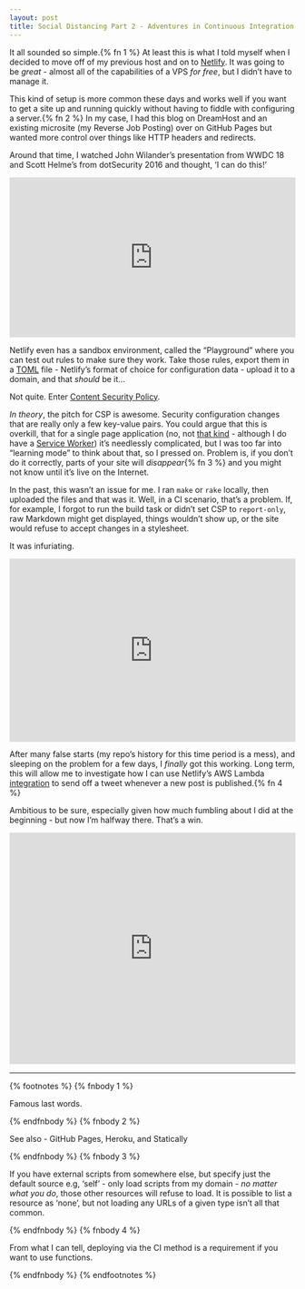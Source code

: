 ```yaml
---
layout: post
title: Social Distancing Part 2 - Adventures in Continuous Integration
---
```


It all sounded so simple.{% fn 1 %} At least this is what I told myself when I decided to move off of my previous host and on to [Netlify][]. It was going to be *great* - almost all of the capabilities of a VPS _for free_, but I didn&#8217;t have to manage it.

This kind of setup is more common these days and works well if you want to get a site up and running quickly without having to fiddle with configuring a server.{% fn 2 %} In my case, I had this blog on DreamHost and an existing microsite (my Reverse Job Posting) over on GitHub Pages but wanted more control over things like HTTP headers and redirects.

Around that time, I watched John Wilander&#8217;s presentation from WWDC 18 and Scott Helme&#8217;s from dotSecurity 2016 and thought, &#8216;I can do this!&#8217;

<div style="width:100%;height:0;padding-bottom:56%;position:relative;"><iframe src="https://giphy.com/embed/8y8NVqFqhTQVa" width="100%" height="100%" style="position:absolute" frameBorder="0" class="giphy-embed" allowFullScreen></iframe></div><p><a href="https://giphy.com/gifs/ratatouille-admin-billy-boyd-8y8NVqFqhTQVa"></a></p>

Netlify even has a sandbox environment, called the &#8220;Playground&#8221; where you can test out rules to make sure they work. Take those rules, export them in a [TOML][] file - Netlify&#8217;s format of choice for configuration data - upload it to a domain, and that _should_ be it&#8230;

Not quite. Enter [Content Security Policy][].

_In theory_, the pitch for CSP is awesome. Security configuration changes that are really only a few key-value pairs. You could argue that this is overkill, that for a single page application (no, not [that kind][] - although I do have a [Service Worker][]) it&#8217;s needlessly complicated, but I was too far into &#8220;learning mode&#8221; to think about that, so I pressed on. Problem is, if you don&#8217;t do it correctly, parts of your site will *disappear*{% fn 3 %} and you might not know until it&#8217;s live on the Internet.

In the past, this wasn&#8217;t an issue for me. I ran `make` or `rake` locally, then uploaded the files and that was it. Well, in a CI scenario, that&#8217;s a problem. If, for example, I forgot to run the build task or didn&#8217;t set CSP to `report-only`, raw Markdown might get displayed, things wouldn&#8217;t show up, or the site would refuse to accept changes in a stylesheet.

It was infuriating.

<div style="width:100%;height:0;padding-bottom:64%;position:relative;"><iframe src="https://giphy.com/embed/H4qKN0dHfkZAA" width="100%" height="100%" style="position:absolute" frameBorder="0" class="giphy-embed" allowFullScreen></iframe></div><p><a href="https://giphy.com/gifs/technology-dazed-dazedvrt1-H4qKN0dHfkZAA"></a></p>

After many false starts (my repo&#8217;s history for this time period is a mess), and sleeping on the problem for a few days, I _finally_ got this working. Long term, this will allow me to investigate how I can use Netlify&#8217;s AWS Lambda [integration][] to send off a tweet whenever a new post is published.{% fn 4 %}

Ambitious to be sure, especially given how much fumbling about I did at the beginning - but now I&#8217;m halfway there. That&#8217;s a win.

<div style="width:100%;height:0;padding-bottom:81%;position:relative;"><iframe src="https://giphy.com/embed/zaqclXyLz3Uoo" width="100%" height="100%" style="position:absolute" frameBorder="0" class="giphy-embed" allowFullScreen></iframe></div><p><a href="https://giphy.com/gifs/zaqclXyLz3Uoo"></a></p>

<hr /> 

{% footnotes %}
   {% fnbody 1 %}
      <p>Famous last words.</p>
   {% endfnbody %}
   {% fnbody 2 %}
      <p>See also - GitHub Pages, Heroku, and Statically</p>
   {% endfnbody %}
   {% fnbody 3 %}
      <p>If you have external scripts from somewhere else, but specify just the default source e.g, &#8216;self&#8217; - only load scripts from my domain - _no matter what you do_, those other resources will refuse to load. It is possible to list a resource as &#8216;none&#8217;, but not loading any URLs of a given type isn&#8217;t all that common.</p>
   {% endfnbody %}
   {% fnbody 4 %}
      <p>From what I can tell, deploying via the CI method is a requirement if you want to use functions.</p>
   {% endfnbody %}
{% endfootnotes %}

[Netlify]: https://www.netlify.com

[TOML]: https://en.wikipedia.org/wiki/TOML

[Content Security Policy]: https://developer.mozilla.org/en-US/docs/Web/HTTP/CSP

[that kind]: https://en.wikipedia.org/wiki/Single-page_application

[Service Worker]: https://developer.mozilla.org/en-US/docs/Web/API/Service_Worker_API

[integration]: https://docs.netlify.com/functions/overview/

[GitHub Pages]: https://pages.github.com/

[Heroku]: https://www.heroku.com/

[Statically]: https://statically.io/
